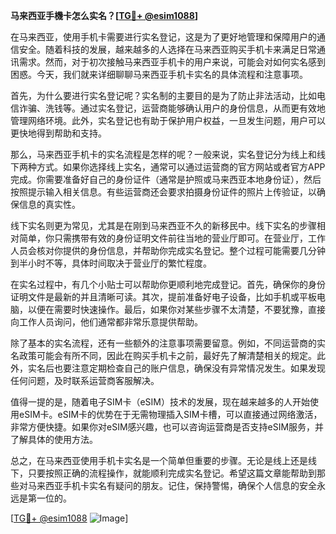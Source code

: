 **马来西亚手機卡怎么实名？[[TG💪+ @esim1088](https://t.me/s/esim1088)]**

在马来西亚，使用手机卡需要进行实名登记，这是为了更好地管理和保障用户的通信安全。随着科技的发展，越来越多的人选择在马来西亚购买手机卡来满足日常通讯需求。然而，对于初次接触马来西亚手机卡的用户来说，可能会对如何实名感到困惑。今天，我们就来详细聊聊马来西亚手机卡实名的具体流程和注意事项。

首先，为什么要进行实名登记呢？实名制的主要目的是为了防止非法活动，比如电信诈骗、洗钱等。通过实名登记，运营商能够确认用户的身份信息，从而更有效地管理网络环境。此外，实名登记也有助于保护用户权益，一旦发生问题，用户可以更快地得到帮助和支持。

那么，马来西亚手机卡的实名流程是怎样的呢？一般来说，实名登记分为线上和线下两种方式。如果你选择线上实名，通常可以通过运营商的官方网站或者官方APP完成。你需要准备好自己的身份证件（通常是护照或马来西亚本地身份证），然后按照提示输入相关信息。有些运营商还会要求拍摄身份证件的照片上传验证，以确保信息的真实性。

线下实名则更为常见，尤其是在刚到马来西亚不久的新移民中。线下实名的步骤相对简单，你只需携带有效的身份证明文件前往当地的营业厅即可。在营业厅，工作人员会核对你提供的身份信息，并帮助你完成实名登记。整个过程可能需要几分钟到半小时不等，具体时间取决于营业厅的繁忙程度。

在实名过程中，有几个小贴士可以帮助你更顺利地完成登记。首先，确保你的身份证明文件是最新的并且清晰可读。其次，提前准备好电子设备，比如手机或平板电脑，以便在需要时快速操作。最后，如果你对某些步骤不太清楚，不要犹豫，直接向工作人员询问，他们通常都非常乐意提供帮助。

除了基本的实名流程，还有一些额外的注意事项需要留意。例如，不同运营商的实名政策可能会有所不同，因此在购买手机卡之前，最好先了解清楚相关的规定。此外，实名后也要注意定期检查自己的账户信息，确保没有异常情况发生。如果发现任何问题，及时联系运营商客服解决。

值得一提的是，随着电子SIM卡（eSIM）技术的发展，现在越来越多的人开始使用eSIM卡。eSIM卡的优势在于无需物理插入SIM卡槽，可以直接通过网络激活，非常方便快捷。如果你对eSIM感兴趣，也可以咨询运营商是否支持eSIM服务，并了解具体的使用方法。

总之，在马来西亚使用手机卡实名是一个简单但重要的步骤。无论是线上还是线下，只要按照正确的流程操作，就能顺利完成实名登记。希望这篇文章能帮助到那些对马来西亚手机卡实名有疑问的朋友。记住，保持警惕，确保个人信息的安全永远是第一位的。

[[TG💪+ @esim1088](https://t.me/s/esim1088) ![Image](https://i.postimg.cc/4NQfJmqS/Snipaste-2025-05-13-00-14-12.png)]